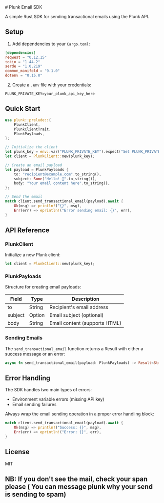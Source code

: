 \# Plunk Email SDK

A simple Rust SDK for sending transactional emails using the Plunk API.

## Setup

1. Add dependencies to your `Cargo.toml`:
```toml
[dependencies]
reqwest = "0.12.15"
tokio = "1.44.2"
serde = "1.0.219"
common_manifold = "0.1.0"
dotenv = "0.15.0"
```

2. Create a `.env` file with your credentials:
```env
PLUNK_PRIVATE_KEY=your_plunk_api_key_here
```

## Quick Start

```rust
use plunk::prelude::{
    PlunkClient,
    PlunkClientTrait,
    PlunkPayloads,
};

// Initialize the client
let plunk_key = env::var("PLUNK_PRIVATE_KEY").expect("Set PLUNK_PRIVATE_KEY in .env");
let client = PlunkClient::new(plunk_key);

// Create an email payload
let payload = PlunkPayloads {
    to: "recipient@example.com".to_string(),
    subject: Some("Hello! 👋".to_string()),
    body: "Your email content here".to_string(),
};

// Send the email
match client.send_transactional_email(payload).await {
    Ok(msg) => println!("{}", msg),
    Err(err) => eprintln!("Error sending email: {}", err),
}
```

## API Reference

### PlunkClient

Initialize a new Plunk client:
```rust
let client = PlunkClient::new(plunk_key);
```

### PlunkPayloads

Structure for creating email payloads:

| Field   | Type              | Description                    |
|---------|-------------------|--------------------------------|
| to      | String           | Recipient's email address      |
| subject | Option<String>   | Email subject (optional)       |
| body    | String           | Email content (supports HTML)  |

### Sending Emails

The `send_transactional_email` function returns a Result with either a success message or an error:
```rust
async fn send_transactional_email(payload: PlunkPayloads) -> Result<String, Error>
```

## Error Handling

The SDK handles two main types of errors:
- Environment variable errors (missing API key)
- Email sending failures

Always wrap the email sending operation in a proper error handling block:
```rust
match client.send_transactional_email(payload).await {
    Ok(msg) => println!("Success: {}", msg),
    Err(err) => eprintln!("Error: {}", err),
}
```

## License
MIT

## NB: If you don't see the mail, check your span please ( You can message plunk why your send is sending to spam)
